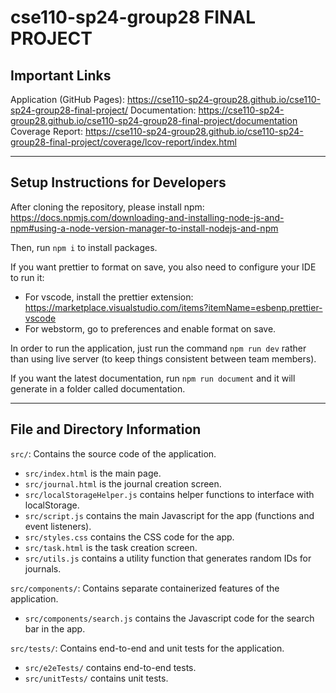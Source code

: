 # cse110-sp24-group28 FINAL PROJECT

## Important Links

Application (GitHub Pages): https://cse110-sp24-group28.github.io/cse110-sp24-group28-final-project/
Documentation: https://cse110-sp24-group28.github.io/cse110-sp24-group28-final-project/documentation
Coverage Report: https://cse110-sp24-group28.github.io/cse110-sp24-group28-final-project/coverage/lcov-report/index.html

---

## Setup Instructions for Developers

After cloning the repository, please install npm:
https://docs.npmjs.com/downloading-and-installing-node-js-and-npm#using-a-node-version-manager-to-install-nodejs-and-npm

Then, run `npm i` to install packages.

If you want prettier to format on save, you also need to configure your IDE to run it:
- For vscode, install the prettier extension: https://marketplace.visualstudio.com/items?itemName=esbenp.prettier-vscode
- For webstorm, go to preferences and enable format on save.

In order to run the application, just run the command ```npm run dev``` rather than using live server (to keep things consistent between team members).

If you want the latest documentation, run ```npm run document``` and it will generate in a folder called documentation.

---

## File and Directory Information

`src/`: Contains the source code of the application.
- `src/index.html` is the main page.
- `src/journal.html` is the journal creation screen.
- `src/localStorageHelper.js` contains helper functions to interface with localStorage.
- `src/script.js` contains the main Javascript for the app (functions and event listeners).
- `src/styles.css` contains the CSS code for the app.
- `src/task.html` is the task creation screen.
- `src/utils.js` contains a utility function that generates random IDs for journals.

`src/components/`: Contains separate containerized features of the application. 
- `src/components/search.js` contains the Javascript code for the search bar in the app.

`src/tests/`: Contains end-to-end and unit tests for the application.
- `src/e2eTests/` contains end-to-end tests.
- `src/unitTests/` contains unit tests.
